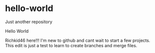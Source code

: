 # hello-world
Just another repository

Hello World

Richkid46 here!!! I'm new to github and cant wait to start a few projects.
This edit is just a test to learn to create branches and merge files.
